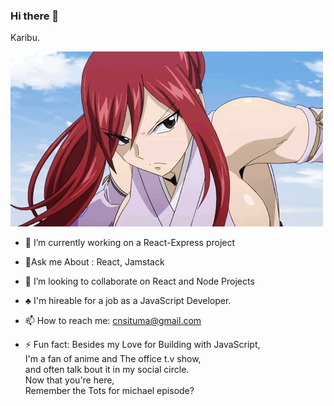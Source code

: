 ### Hi there 👋
Karibu. 

![claragithub](https://github.com/CSituma/CSituma/blob/main/tumblr_nt02rdAnUC1uu7byeo1_500.gif)


- 🔭 I’m currently working on a React-Express project

- 🌱Ask me About : React, Jamstack

- 👯 I’m looking to collaborate on React and Node Projects

- ♣️ I'm hireable for a job as a JavaScript Developer.

- 📫 How to reach me: cnsituma@gmail.com

- ⚡ Fun fact: Besides my Love for Building with JavaScript,<br>
     I'm a fan of anime and The office t.v show, <br>
    and often talk bout it in my social circle.
    <br>
    Now that you're here,
    <br>
     Remember the Tots for michael episode? 
     
